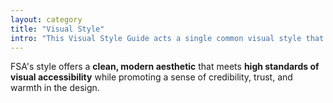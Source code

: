 ```yaml
---
layout: category
title: "Visual Style"
intro: "This Visual Style Guide acts a single common visual style that may be flexibly applied to a broad range of FSA digital platforms and products. "
---
```


FSA's style offers a **clean, modern aesthetic** that meets **high standards of visual accessibility** while promoting a sense of credibility, trust, and warmth in the design.
